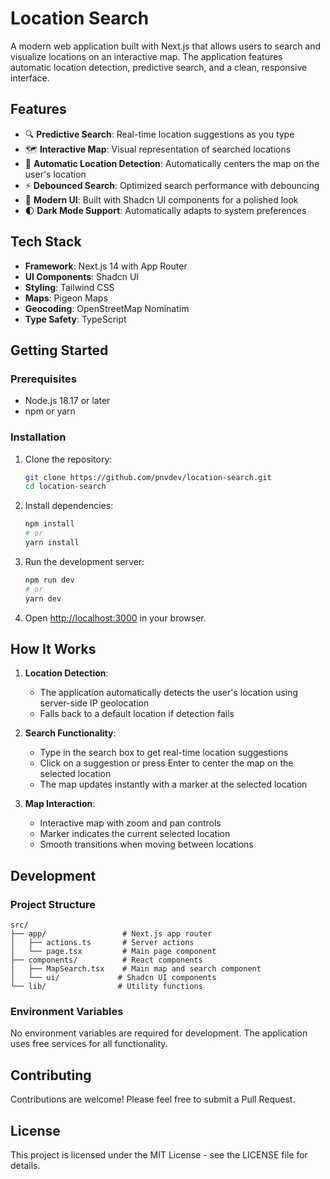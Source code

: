 # Location Search

A modern web application built with Next.js that allows users to search and visualize locations on an interactive map. The application features automatic location detection, predictive search, and a clean, responsive interface.

## Features

- 🔍 **Predictive Search**: Real-time location suggestions as you type
- 🗺️ **Interactive Map**: Visual representation of searched locations
- 📍 **Automatic Location Detection**: Automatically centers the map on the user's location
- ⚡ **Debounced Search**: Optimized search performance with debouncing
- 🎨 **Modern UI**: Built with Shadcn UI components for a polished look
- 🌓 **Dark Mode Support**: Automatically adapts to system preferences

## Tech Stack

- **Framework**: Next.js 14 with App Router
- **UI Components**: Shadcn UI
- **Styling**: Tailwind CSS
- **Maps**: Pigeon Maps
- **Geocoding**: OpenStreetMap Nominatim
- **Type Safety**: TypeScript

## Getting Started

### Prerequisites

- Node.js 18.17 or later
- npm or yarn

### Installation

1. Clone the repository:
   ```bash
   git clone https://github.com/pnvdev/location-search.git
   cd location-search
   ```

2. Install dependencies:
   ```bash
   npm install
   # or
   yarn install
   ```

3. Run the development server:
   ```bash
   npm run dev
   # or
   yarn dev
   ```

4. Open [http://localhost:3000](http://localhost:3000) in your browser.

## How It Works

1. **Location Detection**:
   - The application automatically detects the user's location using server-side IP geolocation
   - Falls back to a default location if detection fails

2. **Search Functionality**:
   - Type in the search box to get real-time location suggestions
   - Click on a suggestion or press Enter to center the map on the selected location
   - The map updates instantly with a marker at the selected location

3. **Map Interaction**:
   - Interactive map with zoom and pan controls
   - Marker indicates the current selected location
   - Smooth transitions when moving between locations

## Development

### Project Structure

```
src/
├── app/                 # Next.js app router
│   ├── actions.ts       # Server actions
│   └── page.tsx         # Main page component
├── components/          # React components
│   ├── MapSearch.tsx    # Main map and search component
│   └── ui/             # Shadcn UI components
└── lib/                # Utility functions
```

### Environment Variables

No environment variables are required for development. The application uses free services for all functionality.

## Contributing

Contributions are welcome! Please feel free to submit a Pull Request.

## License

This project is licensed under the MIT License - see the LICENSE file for details.
